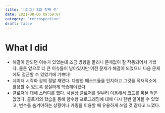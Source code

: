 ```yaml
---
title: '[회고] 8월 첫째 주'
date: 2021-08-06 09:59:07
category: 'retrospective'
draft: false
---
```


# What I did
- 해결이 안되던 이슈가 있었는데 조금 방향을 돌리니 문제없이 잘 작동되어서 기뻤다.
물론 앞으로 더 큰 이슈들이 남아있지만 이전 문제가 해결이 되었으니 다음 문제에도 접근할 수 있었기에 기쁘다!
- 데이터 시각화 강의 정말 재밌다. 다양한 메소드들을 인지하고 그것을 적재적소에 활용할 수 있도록 성실하게 학습해야겠다.
- 클로저에 대해 스터디를 했다. 사실상 클로저를 일부러 이용해서 코드를 짜본 적은 없었다. 클로저의 학습을 통해 함수형 프로그래밍에 대해 다시 한번 알아볼 수 있었고,  변수를 숨겨야하는 상황이나 커링을 이용할 때 유용하게 쓰일 것 같다고 느꼈다.